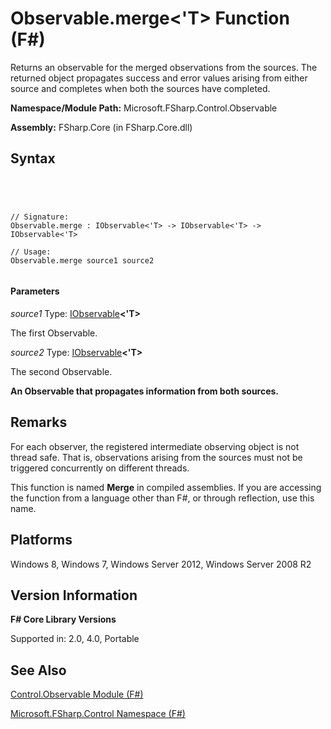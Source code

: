 # Observable.merge<'T> Function (F#)

Returns an observable for the merged observations from the sources. The returned object propagates success and error values arising from either source and completes when both the sources have completed.

**Namespace/Module Path:** Microsoft.FSharp.Control.Observable

**Assembly:** FSharp.Core (in FSharp.Core.dll)


## Syntax



```




// Signature:
Observable.merge : IObservable<'T> -> IObservable<'T> -> IObservable<'T>

// Usage:
Observable.merge source1 source2


```





#### Parameters
*source1*
Type: [IObservable](http://msdn.microsoft.com/en-us/library/04855e2b-42e4-4342-860a-b86566c4f2d9)**&lt;'T&gt;**


The first Observable.


*source2*
Type: [IObservable](http://msdn.microsoft.com/en-us/library/04855e2b-42e4-4342-860a-b86566c4f2d9)**&lt;'T&gt;**


The second Observable.



**An Observable that propagates information from both sources.**
## Remarks
For each observer, the registered intermediate observing object is not thread safe. That is, observations arising from the sources must not be triggered concurrently on different threads.

This function is named **Merge** in compiled assemblies. If you are accessing the function from a language other than F#, or through reflection, use this name.


## Platforms
Windows 8, Windows 7, Windows Server 2012, Windows Server 2008 R2


## Version Information
**F# Core Library Versions**

Supported in: 2.0, 4.0, Portable




## See Also
[Control.Observable Module &#40;F&#35;&#41;](Control.Observable-Module-%5BFSharp%5D.md)

[Microsoft.FSharp.Control Namespace &#40;F&#35;&#41;](Microsoft.FSharp.Control-Namespace-%5BFSharp%5D.md)

